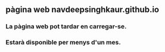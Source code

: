 ## pàgina web navdeepsinghkaur.github.io

### La pàgina web pot tardar en carregar-se.
### Estarà disponible per menys d'un mes.
